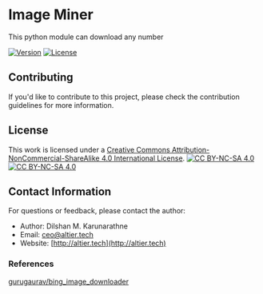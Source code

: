 # Image Miner

This python module can download any number 

[![Version](https://img.shields.io/badge/version-1.0-brightgreen.svg)](https://pypi.org/project/ad-topic-recommender/)
[![License](https://img.shields.io/badge/license-CC%20BY--NC--SA%204.0-blue.svg)](https://creativecommons.org/licenses/by-nc-sa/4.0/)

## Contributing

If you'd like to contribute to this project, please check the contribution guidelines for more information.

## License

This work is licensed under a
[Creative Commons Attribution-NonCommercial-ShareAlike 4.0 International License][cc-by-nc-sa].
[![CC BY-NC-SA 4.0][cc-by-nc-sa-shield]][cc-by-nc-sa]  
[![CC BY-NC-SA 4.0][cc-by-nc-sa-image]][cc-by-nc-sa] 

[cc-by-nc-sa]: http://creativecommons.org/licenses/by-nc-sa/4.0/
[cc-by-nc-sa-image]: https://licensebuttons.net/l/by-nc-sa/4.0/88x31.png
[cc-by-nc-sa-shield]: https://img.shields.io/badge/License-CC%20BY--NC--SA%204.0-lightgrey.svg

## Contact Information

For questions or feedback, please contact the author:

- Author: Dilshan M. Karunarathne
- Email: ceo@altier.tech
- Website: [http://altier.tech](http://altier.tech)

### References 
[gurugaurav/bing_image_downloader](https://github.com/gurugaurav/bing_image_downloader.git)
